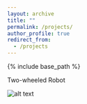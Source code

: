 ```yaml
---
layout: archive
title: ""
permalink: /projects/
author_profile: true
redirect_from:
  - /projects
---
```


{% include base_path %}

Two-wheeled Robot

![alt text](/images/two_wheeled_robot.jpg "Two-wheeled Robot")
